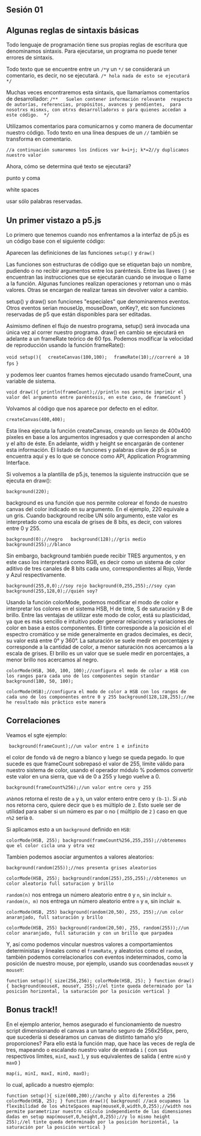 Sesión 01
---------
Algunas reglas de sintaxis básicas
----------------------------------

Todo lenguaje de programación tiene sus propias reglas de escritura que denominamos sintaxis.
Para ejecutarse, un programa no puede tener errores de sintaxis.

Todo texto que se encuentre entre un `/*`y un `*/` se considerará un comentario, es decir, no se ejecutará.
`/* hola
nada de esto
se ejecutará
*/`

Muchas veces encontraremos esta sintaxis, que llamaríamos comentarios de desarrollador:
`/**  
Suelen contener información relevante 
respecto de autorías, referencias, propósitos, avances y pendientes, 
para nosotrxs mismxs, con otrxs desarrolladorxs o para quienes accedan a este código. 
*/`

Utilizamos comentarios para comunicarnos y como manera de documentar nuestro código.
Todo texto en una línea despues de un `//` también se transforma en comentario.

`//a continuación sumaremos los índices
var k=i+j;
k*=2//y duplicamos nuestro valor`

Ahora, cómo se determina qué texto se ejecutará?

punto y coma

white spaces

usar sólo palabras reservadas.


Un primer vistazo a p5.js
-----------------

Lo primero que tenemos cuando nos enfrentamos a la interfaz de p5.js es un código base con el siguiente código:

Aparecen las definiciones de las funciones `setup()` y `draw()`

Las funciones son estructuras de código que se etiquetan bajo un nombre, pudiendo o no recibir argumentos entre los paréntesis.
Entre las llaves `{}` se encuentran las instrucciones que se ejecutarán cuando se invoque o llame a la función.
Algunas funciones realizan operaciones y retornan uno o más valores.
Otras se encargan de realizar tareas sin devolver valor a cambio.

setup() y draw() son funciones "especiales" que denominaremos eventos.
Otros eventos serian mouseUp, mouseDown, onKey?, etc
son funciones reservadas de p5 que están disponibles para ser editadas.

Asimismo definen el flujo de nuestro programa, setup() será invocada una única vez al correr nuestro programa.
draw() en cambio se ejecutará en adelante a un frameRate teórico de 60 fps.
Podemos modificar la velocidad de reproducción usando la función frameRate():

`void setup(){`
`  createCanvas(100,100);`
`  frameRate(10);//correré a 10 fps`
`}`

y podemos leer cuantos frames hemos ejecutado usando frameCount, una variable de sistema.

`void draw(){
  println(frameCount);//println nos permite imprimir el valor del argumento entre paréntesis, en este caso, de frameCount
}`

Volvamos al código que nos aparece por defecto en el editor.

`createCanvas(400,400);`

Esta línea ejecuta la función createCanvas, creando un lienzo de 400x400 píxeles en base a los argumentos ingresados y que corresponden al ancho y el alto de éste.
En adelante, width y height se encargarán de contener esta información.
El listado de funciones y palabras clave de p5.js se encuentra aquí y es lo que se conoce como API, Application Programming Interface.

Si volvemos a la plantilla de p5.js, tenemos la siguiente instrucción que se ejecuta en draw():

`background(220);`

background es una función que nos permite colorear el fondo de nuestro canvas del color indicado en su argumento.
En el ejemplo, 220 equivale a un gris.
Cuando background recibe UN sólo argumento, este valor es interpretado como una escala de grises de 8 bits, es decir, con valores entre 0 y 255.

`background(0);//negro  
background(128);//gris medio  
background(255);//blanco`  

Sin embargo, background también puede recibir TRES argumentos, y en este caso los interpretará como RGB, es decir como un sistema de color aditivo de tres canales de 8 bits cada uno, correspondientes al Rojo, Verde y Azul respectivamente.

`background(255,0,0);//soy rojo
background(0,255,255);//soy cyan
background(255,128,0);//quién soy?`

Usando la función colorMode, podemos modificar el modo de color e interpretar los colores en el sistema HSB, H de tinte, S de saturación y B de brillo.
Entre las ventajas de utilizar este modo de color, está su plasticidad, ya que es más sencillo e intuitivo poder generar relaciones y variaciones de color en base a estos componentes.
El tinte corresponde a la posición el el espectro cromático y se mide generalmente en grados decimales, es decir, su valor está entre 0° y 360°.
La saturación se suele medir en porcentajes y corresponde a la cantidad de color, a menor saturación nos acercamos a la escala de grises.
El brillo es un valor que se suele medir en porcentajes, a menor brillo nos acercamos al negro.

`colorMode(HSB, 360, 100, 100);//configura el modo de color a HSB con los rangos para cada uno de los componentes según standar
background(180, 50, 100);`

`colorMode(HSB);//configura el modo de color a HSB con los rangos de cada uno de los componentes entre 0 y 255
background(128,128,255);//me he resultado más práctico este manera`

Correlaciones
-------------
Veamos el sgte ejemplo:

`
background(frameCount);//un valor entre 1 e infinito`


el color de fondo vá de negro a blanco y luego se queda pegado.
lo que sucede es que frameCount sobrepasó el valor de 255, límite válido para nuestro sistema de color,
usando el operador módulo % podemos convertir este valor en una sierra, que vá de 0 a 255 y luego vuelve a 0.

`background(frameCount%256);//un valor entre cero y 255` 

`a%b`nos retorna el resto de `a` y `b`, un valor entero entre cero y `(b-1)`.
Si `a%b` nos retorna cero, quiere decir que `b` es múltiplo de `2`.
Esto suele ser de utilidad para saber si un número es par o no ( múltiplo de `2` ) caso en que `n%2` sería `0`.

Si aplicamos esto a un `background` definido en `HSB`:

`colorMode(HSB, 255);
background(frameCount%256,255,255);//obtenemos que el color cicla una y otra vez`

Tambien podemos asociar argumentos a valores aleatorios:

`background(random(255));//nos presenta grises aleatorios`

`colorMode(HSB, 255);
background(random(255),255,255);//obtenemos un color aleatorio full saturacion y brillo`

`random(n)` nos entrega un número aleatorio entre `0` y `n`, sin incluir `n`.
`random(n, m)` nos entrega un número aleatorio entre `n` y `m`, sin incluir` m`.

`colorMode(HSB, 255)
background(random(20,50), 255, 255);//un color anaranjado, full saturación y brillo`

`colorMode(HSB, 255)
background(random(20,50), 255, random(255));//un color anaranjado, full saturación y con un brillo que parpadea`

Y, así como podemos vincular nuestros valores a comportamientos deterministas y lineales como el `frameRate`, y aleatorios como el `random`,
también podemos correlacionarlos con eventos indeterminados, como la posición de nuestro mouse, por ejemplo, usando sus coordenadas `mouseX` y `mouseY`:

`function setup(){
  size(256,256);
  colorMode(HSB, 25);
}
function draw(){
  background(mouseX, mouseY, 255);//el tinte queda determinado por la posición horizontal, la saturación por la posición vertical
}`

Bonus track!!
-------------

En el ejemplo anterior, hemos asegurado el funcionamiento de nuestro script dimensionando el canvas a un tamaño seguro de 256x256px,
pero, que sucedería si deseáramos un canvas de distinto tamaño y/o proporciones? Para ello está la función map, que hace las veces de regla de tres, mapeando o escalando nuestro valor de entrada `i` ( con sus respectivos límites, `minI`, `maxI` ), y sus equivalentes de salida ( entre `minO` y `maxO` )

`map(i, minI, maxI, minO, maxO);`

lo cual, aplicado a nuestro ejemplo:

`function setup(){
  size(600,200);//ancho y alto diferentes a 256
  colorMode(HSB, 25);
}
function draw(){
  background( //acá ocupamos la flexibilidad de los whiteSpaces
                map(mouseX,0,width,0,255);//width nos permite parametrizar nuestro cálculo independiente de las dimensiones dadas en setup
                map(mouseY,0,height,0,255);//y lo mismo height 
                255);//el tinte queda determinado por la posición horizontal, la saturación por la posición vertical
}`


